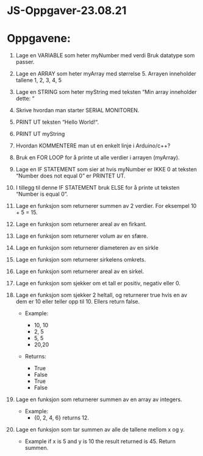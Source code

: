 # JS-Oppgaver-23.08.21

# Oppgavene:

1. Lage en VARIABLE som heter myNumber med verdi Bruk datatype som passer.

2. Lage en ARRAY som heter myArray med størrelse 5. Arrayen inneholder tallene 1, 2, 3, 4, 5

3. Lage en STRING som heter myString med teksten “Min array inneholder dette: “

4. Skrive hvordan man starter SERIAL MONITOREN.

5. PRINT UT teksten “Hello World!“.

6. PRINT UT myString

7. Hvordan KOMMENTERE man ut en enkelt linje i Arduino/c++?

8. Bruk en FOR LOOP for å printe ut alle verdier i arrayen (myArray).

9. Lage en IF STATEMENT som sier at hvis myNumber er IKKE 0 at teksten “Number does not equal 0” er PRINTET UT.

10. I tillegg til denne IF STATEMENT bruk ELSE for å printe ut teksten “Number is equal 0”.

11. Lage en funksjon som returnerer summen av 2 verdier. For eksempel 10 + 5 = 15.

12. Lage en funksjon som returnerer areal av en firkant.

13. Lage en funksjon som returnerer volum av en sfære.

14. Lage en funksjon som returnerer diameteren av en sirkle

15. Lage en funksjon som returnerer sirkelens omkrets.

16. Lage en funksjon som returnerer areal av en sirkel.

17. Lage en funksjon som sjekker om et tall er positiv, negativ eller 0.

18. Lage en funksjon som sjekker 2 heltall, og returnerer true hvis en av dem er 10 eller teller opp til 10. Ellers return false.

    - Example:

      - 10, 10
      - 2, 5
      - 5, 5
      - 20,20

    - Returns:

      - True
      - False
      - True
      - False

19. Lage en funksjon som returnerer summen av en array av integers.

    - Example:
      - {0, 2, 4, 6} returns 12.

20. Lage en funksjon som tar summen av alle de tallene mellom x og y.

    - Example if x is 5 and y is 10 the result returned is 45. Return summen.
